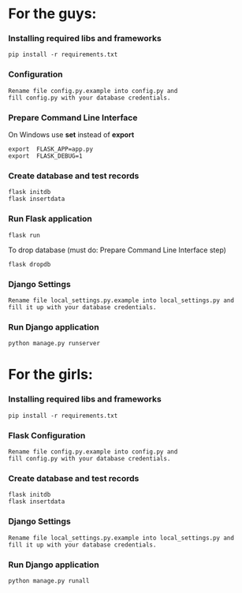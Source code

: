 # For the guys:

### Installing required libs and frameworks
```
pip install -r requirements.txt
```
### Configuration
```
Rename file config.py.example into config.py and 
fill config.py with your database credentials.
```
### Prepare Command Line Interface
On Windows use **set** instead of **export**
```
export  FLASK_APP=app.py
export  FLASK_DEBUG=1
```
### Create database and test records  
```
flask initdb
flask insertdata 
```

### Run Flask application
```
flask run 
```

To drop database (must do: Prepare Command Line Interface step)
```
flask dropdb 
```

### Django Settings
```
Rename file local_settings.py.example into local_settings.py and
fill it up with your database credentials.
```

### Run Django application
```
python manage.py runserver
```


# For the girls:

### Installing required libs and frameworks
```
pip install -r requirements.txt
```
### Flask Configuration
```
Rename file config.py.example into config.py and
fill config.py with your database credentials.
```

### Create database and test records
```
flask initdb
flask insertdata
```

### Django Settings
```
Rename file local_settings.py.example into local_settings.py and
fill it up with your database credentials.
```

### Run Django application
```
python manage.py runall
```
